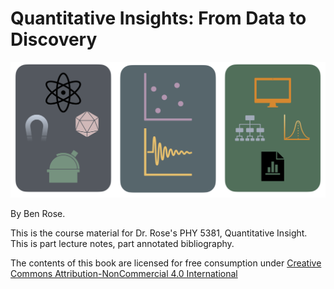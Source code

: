 # Quantitative Insights: From Data to Discovery 


![Quantitative Insights](data_analysis.001.notitle.png)

By Ben Rose.

This is the course material for Dr. Rose's PHY 5381, Quantitative Insight. This is part lecture notes, part annotated bibliography.


The contents of this book are licensed for free consumption under [Creative Commons Attribution-NonCommercial 4.0 International](https://creativecommons.org/licenses/by-nc/4.0/)
